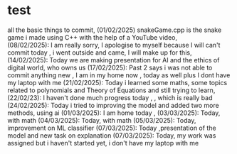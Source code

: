 # test
all the basic things to commit, 
(01/02/2025) snakeGame.cpp is the snake game i made using C++ with the help of a YouTube video,
<br>
(08/02/2025): I am really sorry, I apologise to myself because I will can't commit today , i went outside and came, I will make up for this,
(14/02/2025): Today we are making presentation for AI and the ethics of digital world, who owns us
(17/02/2025): Past 2 says i was not able to commit anything new , I am in my home now , today as well plus I dont have my laptop with me 
(21/02/2025): Today i learned some maths, some topics related to polynomials and Theory of Equations and still trying to learn, 
(22/02/23): I haven't done much progress today , , which is really bad 
(24/02/2025): Today i tried to improving the model and added two more methods, using ai
(01/03/2025): I am home today , 
(03/03/2025): Today,  with math 
(04/03/2025): Today,  with math
(05/03/2025): Today, improvement on ML classifier
(07/03/2025): Today ,presentation of the model and new task on explanation 
(07/03/2025): Today, my work was assigned but i haven't started yet, i don't have my laptop with me
